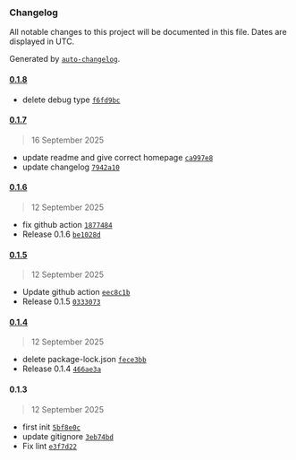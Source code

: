 ### Changelog

All notable changes to this project will be documented in this file. Dates are displayed in UTC.

Generated by [`auto-changelog`](https://github.com/CookPete/auto-changelog).

#### [0.1.8](https://github.com/vcnt72/n8n-nodes-faker/compare/0.1.7...0.1.8)

- delete debug type [`f6fd9bc`](https://github.com/vcnt72/n8n-nodes-faker/commit/f6fd9bc110d31b6ae2570acf2d671fc2e274772a)

#### [0.1.7](https://github.com/vcnt72/n8n-nodes-faker/compare/0.1.6...0.1.7)

> 16 September 2025

- update readme and give correct homepage [`ca997e8`](https://github.com/vcnt72/n8n-nodes-faker/commit/ca997e8df87849139d487f86105522903f13a9c1)
- update changelog [`7942a10`](https://github.com/vcnt72/n8n-nodes-faker/commit/7942a104fb9416d83c35bcbb83a7d3eff2ca318a)

#### [0.1.6](https://github.com/vcnt72/n8n-nodes-faker/compare/0.1.5...0.1.6)

> 12 September 2025

- fix github action [`1877484`](https://github.com/vcnt72/n8n-nodes-faker/commit/1877484d6926ec796e628faeb5cdd8dbae6b2f5d)
- Release 0.1.6 [`be1028d`](https://github.com/vcnt72/n8n-nodes-faker/commit/be1028d59b0d035a6609809355ceb2d516034254)

#### [0.1.5](https://github.com/vcnt72/n8n-nodes-faker/compare/0.1.4...0.1.5)

> 12 September 2025

- Update github action [`eec8c1b`](https://github.com/vcnt72/n8n-nodes-faker/commit/eec8c1bdffddf412d74943a8c3f21e788d73e31e)
- Release 0.1.5 [`0333073`](https://github.com/vcnt72/n8n-nodes-faker/commit/0333073228deaf1937ebdc262d50608f418e25c6)

#### [0.1.4](https://github.com/vcnt72/n8n-nodes-faker/compare/0.1.3...0.1.4)

> 12 September 2025

- delete package-lock.json [`fece3bb`](https://github.com/vcnt72/n8n-nodes-faker/commit/fece3bb2b5a0f0a9c709e577efb92121381fb601)
- Release 0.1.4 [`466ae3a`](https://github.com/vcnt72/n8n-nodes-faker/commit/466ae3a6c92e12268b71f856b00746e90f114d2f)

#### 0.1.3

> 12 September 2025

- first init [`5bf8e0c`](https://github.com/vcnt72/n8n-nodes-faker/commit/5bf8e0c3bb34305ecff87bd51c62ee2c9cff79e6)
- update gitignore [`3eb74bd`](https://github.com/vcnt72/n8n-nodes-faker/commit/3eb74bde86b483f0a47dd0cb4c3a249d08335b8e)
- Fix lint [`e3f7d22`](https://github.com/vcnt72/n8n-nodes-faker/commit/e3f7d2211f517ab96ac1116a0478e323356d4150)
